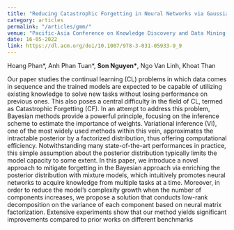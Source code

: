 ```yaml
---
title: "Reducing Catastrophic Forgetting in Neural Networks via Gaussian Mixture Approximation"
category: articles
permalink: "/articles/gmm/"
venue: "Pacific-Asia Conference on Knowledge Discovery and Data Mining (PAKDD)"
date: 16-05-2022
link: https://dl.acm.org/doi/10.1007/978-3-031-05933-9_9
---
```


Hoang Phan*, Anh Phan Tuan*, <b>Son Nguyen*</b>, Ngo Van Linh, Khoat Than

Our paper studies the continual learning (CL) problems in which data comes in sequence and the trained models are expected to be capable of utilizing existing knowledge to solve new tasks without losing performance on previous ones. This also poses a central difficulty in the field of CL, termed as Catastrophic Forgetting (CF). In an attempt to address this problem, Bayesian methods provide a powerful principle, focusing on the inference scheme to estimate the importance of weights. Variational inference (VI), one of the most widely used methods within this vein, approximates the intractable posterior by a factorized distribution, thus offering computational efficiency. Notwithstanding many state-of-the-art performances in practice, this simple assumption about the posterior distribution typically limits the model capacity to some extent. In this paper, we introduce a novel approach to mitigate forgetting in the Bayesian approach via enriching the posterior distribution with mixture models, which intuitively promotes neural networks to acquire knowledge from multiple tasks at a time. Moreover, in order to reduce the model’s complexity growth when the number of components increases, we propose a solution that conducts low-rank decomposition on the variance of each component based on neural matrix factorization. Extensive experiments show that our method yields significant improvements compared to prior works on different benchmarks
